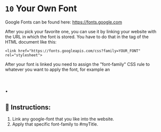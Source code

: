 # `10` Your Own Font

Google Fonts can be found here: https://fonts.google.com

After you pick your favorite one, you can use it by linking your website with the URL in which the font is stored. You have to do that in the <head> tag of the HTML document like this:

```Plain/Text
<link href="https://fonts.googleapis.com/css?family=YOUR_FONT" rel="stylesheet">
```

After your font is linked you need to assign the "font-family" CSS rule to whatever you want to apply the font, for example an <h1>.

## 📝 Instructions:


1. Link any google-font that you like into the website.
2. Apply that specific font-family to #myTitle.

